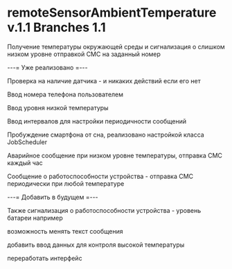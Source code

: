 # remoteSensorAmbientTemperature v.1.1 Branches 1.1

Получение температуры окружающей среды и сигнализация о слишком низком уровне отправкой СМС на заданный номер

---= Уже реализовано =---

Проверка на наличие датчика - и никаких действий если его нет

Ввод номера телефона пользователем

Ввод уровня низкой температуры

Ввод интервалов для настройки периодичности сообщений

Пробуждение смартфона от сна, реализовано настройкой класса JobScheduler

Аварийное сообщение при низком уровне температуры, отправка СМС каждый час

Сообщение о работоспособности устройства - отправка СМС периодически при любой температуре

---= Добавить в будущем =---

Также сигнализация о работоспособности устройства - уровень батареи например

возможность менять текст сообщения

добавить ввод данных для контроля высокой температуры

переработать интерфейс
